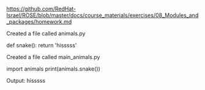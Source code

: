 https://github.com/RedHat-Israel/ROSE/blob/master/docs/course_materials/exercises/08_Modules_and_packages/homework.md

Created a file called animals.py

def snake():
    return 'hisssss'


Created a file called main_animals.py

import animals
print(animals.snake())

Output:
hisssss
